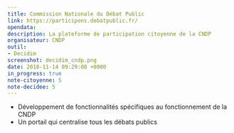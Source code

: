 ```yaml
---
title: Commission Nationale du Débat Public
link: https://participons.debatpublic.fr/
opendata: 
description: La plateforme de participation citoyenne de la CNDP
organisateur: CNDP
outil:
- Decidim
screenshot: decidim_cndp.png
date: 2018-11-14 09:29:08 +0000
in_progress: true
note-citoyenne: 5
note-decidee: 5
---
```

- Développement de fonctionnalités spécifiques au fonctionnement de la CNDP
- Un portail qui centralise tous les débats publics